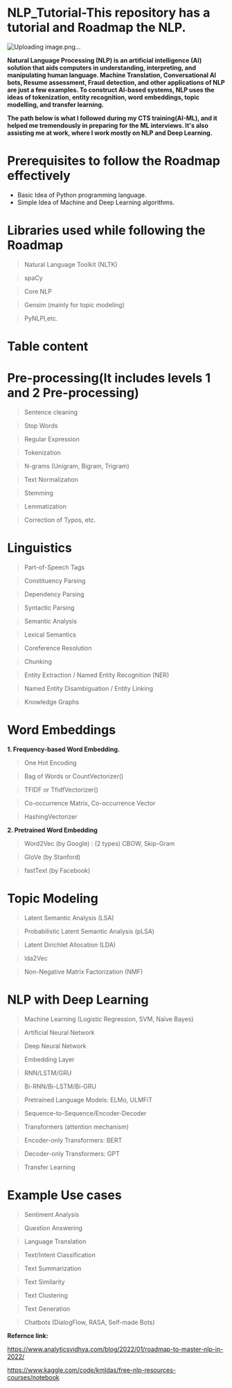 # NLP_Tutorial-This repository has a tutorial and Roadmap the NLP.

![Uploading image.png…]()

**Natural Language Processing (NLP) is an artificial intelligence (AI) solution that aids computers in understanding, interpreting, and manipulating human language. Machine Translation, Conversational AI bots, Resume assessment, Fraud detection, and other applications of NLP are just a few examples. To construct AI-based systems, NLP uses the ideas of tokenization, entity recognition, word embeddings, topic modelling, and transfer learning.**

**The path below is what I followed during my CTS training(AI-ML), and it helped me tremendously in preparing for the ML interviews. It's also assisting me at work, where I work mostly on NLP and Deep Learning.**

# **Prerequisites to follow the Roadmap effectively**

* Basic Idea of Python programming language.
* Simple Idea of Machine and Deep Learning algorithms.

# **Libraries used while following the Roadmap**

> Natural Language Toolkit (NLTK)

> spaCy

> Core NLP

> Gensim (mainly for topic modeling)

> PyNLPI,etc.


# **Table content**

# **Pre-processing**(It includes levels 1 and 2 Pre-processing)

> Sentence cleaning

> Stop Words

> Regular Expression

> Tokenization

> N-grams (Unigram, Bigram, Trigram)

> Text Normalization

> Stemming

> Lemmatization

> Correction of Typos, etc.

# **Linguistics**

> Part-of-Speech Tags

> Constituency Parsing

> Dependency Parsing

> Syntactic Parsing

> Semantic Analysis

> Lexical Semantics

> Coreference Resolution

> Chunking

> Entity Extraction / Named Entity Recognition (NER)

> Named Entity Disambiguation / Entity Linking

> Knowledge Graphs

# **Word Embeddings**

**1. Frequency-based Word Embedding.**

> One Hot Encoding

> Bag of Words or CountVectorizer()

> TFIDF or TfidfVectorizer()

> Co-occurrence Matrix, Co-occurrence Vector

> HashingVectorizer

**2. Pretrained Word Embedding**

> Word2Vec (by Google) : (2 types) CBOW, Skip-Gram

> GloVe (by Stanford)

> fastText (by Facebook)

# **Topic Modeling**

> Latent Semantic Analysis (LSA)

> Probabilistic Latent Semantic Analysis (pLSA)

> Latent Dirichlet Allocation (LDA)

> lda2Vec

> Non-Negative Matrix Factorization (NMF)

# **NLP with Deep Learning**

> Machine Learning (Logistic Regression, SVM, Naïve Bayes)

> Artificial Neural Network

> Deep Neural Network

> Embedding Layer

> RNN/LSTM/GRU

> Bi-RNN/Bi-LSTM/Bi-GRU

> Pretrained Language Models: ELMo, ULMFiT

> Sequence-to-Sequence/Encoder-Decoder

> Transformers (attention mechanism)

> Encoder-only Transformers: BERT

> Decoder-only Transformers: GPT 

> Transfer Learning

# **Example Use cases**

> Sentiment Analysis

> Question Answering

> Language Translation

> Text/Intent Classification

> Text Summarization

> Text Similarity

> Text Clustering

> Text Generation

> Chatbots (DialogFlow, RASA, Self-made Bots)

**Refernce link:**

https://www.analyticsvidhya.com/blog/2022/01/roadmap-to-master-nlp-in-2022/

https://www.kaggle.com/code/kmldas/free-nlp-resources-courses/notebook

